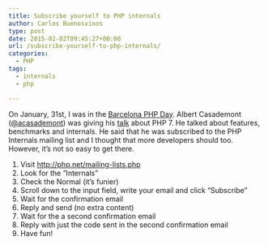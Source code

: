 ```yaml
---
title: Subscribe yourself to PHP internals
author: Carlos Buenosvinos
type: post
date: 2015-02-02T09:45:27+00:00
url: /subscribe-yourself-to-php-internals/
categories:
  - PHP
tags:
  - internals
  - php

---
```

On January, 31st, I was in the <a href="http://day.phpconference.es/" target="_blank">Barcelona PHP Day</a>. Albert Casademont (<a href="https://twitter.com/acasademont" target="_blank">@acasademont</a>) was giving his <a href="https://joind.in/talk/view/13530" target="_blank">talk</a> about PHP 7. He talked about features, benchmarks and internals. He said that he was subscribed to the PHP Internals mailing list and I thought that more developers should too. However, it&#8217;s not so easy to get there.

<!--more-->

  1. Visit <a href="http://php.net/mailing-lists.php" target="_blank">http://php.net/mailing-lists.php</a>
  2. Look for the &#8220;Internals&#8221;
  3. Check the Normal (it&#8217;s funier)
  4. Scroll down to the input field, write your email and click &#8220;Subscribe&#8221;
  5. Wait for the confirmation email
  6. Reply and send (no extra content)
  7. Wait for the a second confirmation email
  8. Reply with just the code sent in the second confirmation email
  9. Have fun!
